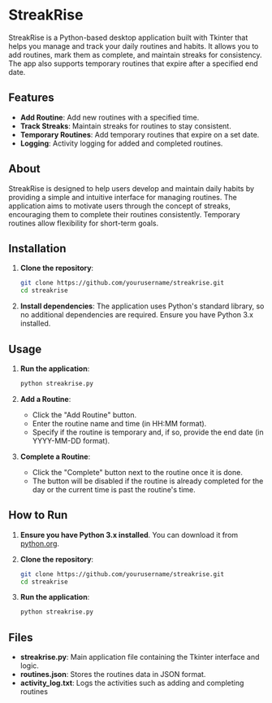 # StreakRise

StreakRise is a Python-based desktop application built with Tkinter that helps you manage and track your daily routines and habits. It allows you to add routines, mark them as complete, and maintain streaks for consistency. The app also supports temporary routines that expire after a specified end date.

## Features

- **Add Routine**: Add new routines with a specified time.
- **Track Streaks**: Maintain streaks for routines to stay consistent.
- **Temporary Routines**: Add temporary routines that expire on a set date.
- **Logging**: Activity logging for added and completed routines.

## About

StreakRise is designed to help users develop and maintain daily habits by providing a simple and intuitive interface for managing routines. The application aims to motivate users through the concept of streaks, encouraging them to complete their routines consistently. Temporary routines allow flexibility for short-term goals.

## Installation

1. **Clone the repository**:
    ```sh
    git clone https://github.com/yourusername/streakrise.git
    cd streakrise
    ```

2. **Install dependencies**:
    The application uses Python's standard library, so no additional dependencies are required. Ensure you have Python 3.x installed.

## Usage

1. **Run the application**:
    ```sh
    python streakrise.py
    ```

2. **Add a Routine**:
    - Click the "Add Routine" button.
    - Enter the routine name and time (in HH:MM format).
    - Specify if the routine is temporary and, if so, provide the end date (in YYYY-MM-DD format).

3. **Complete a Routine**:
    - Click the "Complete" button next to the routine once it is done.
    - The button will be disabled if the routine is already completed for the day or the current time is past the routine's time.

## How to Run

1. **Ensure you have Python 3.x installed**. You can download it from [python.org](https://www.python.org/).

2. **Clone the repository**:
    ```sh
    git clone https://github.com/yourusername/streakrise.git
    cd streakrise
    ```

3. **Run the application**:
    ```sh
    python streakrise.py
    ```

## Files

- **streakrise.py**: Main application file containing the Tkinter interface and logic.
- **routines.json**: Stores the routines data in JSON format.
- **activity_log.txt**: Logs the activities such as adding and completing routines